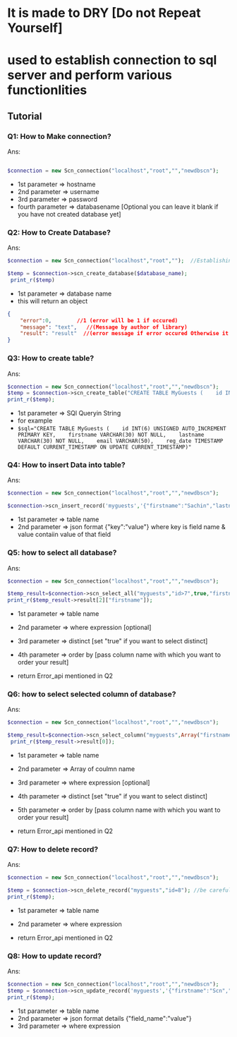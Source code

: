 # It is made to DRY [Do not Repeat Yourself]
# used to establish connection to sql server and perform various functionlities

## Tutorial
### Q1: How to Make connection?
Ans: 
```php

$connection = new Scn_connection("localhost","root","","newdbscn");
```
- 1st parameter => hostname
- 2nd parameter => username
- 3rd parameter => password
- fourth parameter => databasename  [Optional you can leave it blank if you have not created database yet]

### Q2: How to Create Database?
Ans:
```php 
$connection = new Scn_connection("localhost","root","");  //Establishing Connection

$temp = $connection->scn_create_database($database_name);
 print_r($temp)
 ```
- 1st parameter => database name
- this will return an object
```json
{
    "error":0,        //1 (error will be 1 if occured)
    "message": "text",   //(Message by author of library)
    "result": "result"  //(error message if error occured Otherwise it will return result, it may be object, array or any string and number)
}
```

### Q3: How to create table?
Ans: 
```php
$connection = new Scn_connection("localhost","root","","newdbscn");
$temp = $connection->scn_create_table("CREATE TABLE MyGuests (    id INT(6) UNSIGNED AUTO_INCREMENT PRIMARY KEY,    firstname VARCHAR(30) NOT NULL,    lastname VARCHAR(30) NOT NULL,    email VARCHAR(50),    reg_date TIMESTAMP DEFAULT CURRENT_TIMESTAMP ON UPDATE CURRENT_TIMESTAMP)");
print_r($temp);
```
- 1st parameter => SQl Queryin String
- for example 
- ``` $sql="CREATE TABLE MyGuests (    id INT(6) UNSIGNED AUTO_INCREMENT PRIMARY KEY,    firstname VARCHAR(30) NOT NULL,    lastname VARCHAR(30) NOT NULL,    email VARCHAR(50),    reg_date TIMESTAMP DEFAULT CURRENT_TIMESTAMP ON UPDATE CURRENT_TIMESTAMP)" ```

### Q4: How to insert Data into table?
Ans:
```php
$connection = new Scn_connection("localhost","root","","newdbscn");

$connection->scn_insert_record('myguests','{"firstname":"Sachin","lastname":"Thakur","email":"scn.arn@gmail.com"}')
```
- 1st parameter => table name
- 2nd parameter => json format {"key":"value"} where key is field name & value contaiin value of that field

### Q5: how to select all database?
Ans:
```php
$connection = new Scn_connection("localhost","root","","newdbscn");

$temp_result=$connection->scn_select_all("myguests","id>7",true,"firstname");//(table_name, where_expression,distinct,orderby)
print_r($temp_result->result[2]["firstname"]);
```
- 1st parameter => table name
- 2nd parameter => where expression [optional]
- 3rd parameter => distinct [set "true" if you want to select distinct]
- 4th parameter => order by [pass column name with which you want to order your result]

- return Error_api mentioned in Q2

### Q6: how to select selected column of database?
Ans:
```php
$connection = new Scn_connection("localhost","root","","newdbscn");

$temp_result=$connection->scn_select_column("myguests",Array("firstname","lastname"));//(table_name, where_expression,distinct,orderby)
 print_r($temp_result->result[0]);
```
- 1st parameter => table name
- 2nd parameter => Array of coulmn name
- 3rd parameter => where expression [optional]
- 4th parameter => distinct [set "true" if you want to select distinct]
- 5th parameter => order by [pass column name with which you want to order your result]

- return Error_api mentioned in Q2

### Q7: How to delete record?
Ans:
```php
$connection = new Scn_connection("localhost","root","","newdbscn");

$temp = $connection->scn_delete_record("myguests","id=8"); //be carefule in 2nd parameter 
print_r($temp);
```
- 1st parameter => table name
- 2nd parameter => where expression

- return Error_api mentioned in Q2

### Q8: How to update record?
Ans:
```php
$connection = new Scn_connection("localhost","root","","newdbscn");
$temp = $connection->scn_update_record('myguests','{"firstname":"Scn","lastname":"arayans"}','id=10');
print_r($temp);
```
- 1st parameter => table name
- 2nd parameter => json format details {"field_name":"value"}
- 3rd parameter => where expression